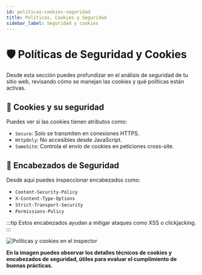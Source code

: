 ```yaml
---
id: politicas-cookies-seguridad
title: Políticas, Cookies y Seguridad
sidebar_label: Seguridad y cookies
---
```


# 🛡️ Políticas de Seguridad y Cookies

Desde esta sección puedes profundizar en el análisis de seguridad de tu sitio web, revisando cómo se manejan las cookies y qué políticas están activas.

## 🍪 Cookies y su seguridad

Puedes ver si las cookies tienen atributos como:

- `Secure`: Solo se transmiten en conexiones HTTPS.
- `HttpOnly`: No accesibles desde JavaScript.
- `SameSite`: Controla el envío de cookies en peticiones cross-site.

## 🧾 Encabezados de Seguridad

Desde aquí puedes inspeccionar encabezados como:

- `Content-Security-Policy`
- `X-Content-Type-Options`
- `Strict-Transport-Security`
- `Permissions-Policy`

:::tip
Estos encabezados ayudan a mitigar ataques como XSS o clickjacking.
:::

![Políticas y cookies en el inspector](/img/privacy-cookies.png)

**En la imagen puedes observar los detalles técnicos de cookies y encabezados de seguridad, útiles para evaluar el cumplimiento de buenas prácticas.**
